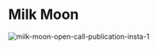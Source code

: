 # Milk Moon

![milk-moon-open-call-publication-insta-1](https://user-images.githubusercontent.com/9083012/158247957-388b5a81-6d38-45b3-b3bd-76b86177ab15.jpg)

